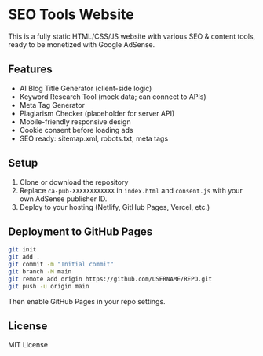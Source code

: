 # SEO Tools Website

This is a fully static HTML/CSS/JS website with various SEO & content tools, ready to be monetized with Google AdSense.

## Features
- AI Blog Title Generator (client-side logic)
- Keyword Research Tool (mock data; can connect to APIs)
- Meta Tag Generator
- Plagiarism Checker (placeholder for server API)
- Mobile-friendly responsive design
- Cookie consent before loading ads
- SEO ready: sitemap.xml, robots.txt, meta tags

## Setup
1. Clone or download the repository
2. Replace `ca-pub-XXXXXXXXXXXX` in `index.html` and `consent.js` with your own AdSense publisher ID.
3. Deploy to your hosting (Netlify, GitHub Pages, Vercel, etc.)

## Deployment to GitHub Pages
```bash
git init
git add .
git commit -m "Initial commit"
git branch -M main
git remote add origin https://github.com/USERNAME/REPO.git
git push -u origin main
```
Then enable GitHub Pages in your repo settings.

## License
MIT License
